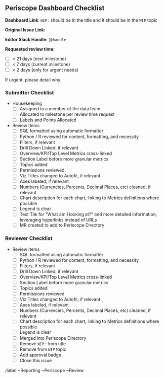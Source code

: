 ## Periscope Dashboard Checklist 

<!--
Please complete all items. Ask questions in #data
--->

**Dashboard Link**: 
`WIP:` should be in the title and it should be in the `WIP` topic

**Original Issue Link**:

**Editor Slack Handle**: @`handle`

**Requested review time**:
  - [ ] < 21 days (next milestone)
  - [ ] < 7 days (current milestone)
  - [ ] < 2 days (only for urgent needs)

If urgent, please detail why.

### Submitter Checklist

* Housekeeping
  - [ ] Assigned to a member of the data team
  - [ ] Allocated to milestone per review time request
  - [ ] Labels and Points Allocated

* Review Items
   * [ ] SQL formatted using automatic formatter
   * [ ] Python / R reviewed for content, formatting, and necessity 
   * [ ] Filters, if relevant
   * [ ] Drill Down Linked, if relevant
   * [ ] Overview/KPI/Top Level Metrics cross-linked
   * [ ] Section Label before more granular metrics
   * [ ] Topics added
   * [ ] Permissions reviewed
   * [ ] Viz Titles changed to Autofit, if relevant
   * [ ] Axes labeled, if relevant
   * [ ] Numbers (Currencies, Percents, Decimal Places, etc) cleaned, if relevant
   * [ ] Chart description for each chart, linking to Metrics definitions where possible
   * [ ] Legend is clear
   * [ ] Text Tile for "What am I looking at?" and more detailed information, leveraging hyperlinks instead of URLs
   * [ ] MR created to add to Periscope Directory

### Reviewer Checklist
* Review Items
   * [ ] SQL formatted using automatic formatter
   * [ ] Python / R reviewed for content, formatting, and necessity 
   * [ ] Filters, if relevant
   * [ ] Drill Down Linked, if relevant
   * [ ] Overview/KPI/Top Level Metrics cross-linked
   * [ ] Section Label before more granular metrics
   * [ ] Topics added
   * [ ] Permissions reviewed
   * [ ] Viz Titles changed to Autofit, if relevant
   * [ ] Axes labeled, if relevant
   * [ ] Numbers (Currencies, Percents, Decimal Places, etc) cleaned, if relevant
   * [ ] Chart description for each chart, linking to Metrics definitions where possible
   * [ ] Legend is clear
   * [ ] Merged into Periscope Directory
   * [ ] Remove `WIP:` from title
   * [ ] Remove from `WIP` topic
   * [ ] Add approval badge
   * [ ] Close this issue

/label ~Reporting ~Periscope ~Review